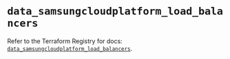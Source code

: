 # `data_samsungcloudplatform_load_balancers`

Refer to the Terraform Registry for docs: [`data_samsungcloudplatform_load_balancers`](https://registry.terraform.io/providers/samsungsdscloud/samsungcloudplatform/3.13.0/docs/data-sources/load_balancers).
